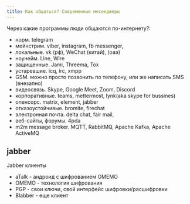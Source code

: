 ```yaml
---
title: Как общаться? Современные месенджеры
---
```


Через какие программы люди общаются по-интернету?:

- норм. telegram
- мейнстрим. viber, instagram, fb messenger, 
- локальные. vk (рф), WeChat (китай), (оаэ)
- ноунейм. Line, Wire
- защищенные. Jami, Threema, Tox
- устаревшие. icq, irc, xmpp
- GSM. можно просто позвонить по телефону, или же написать SMS (внезапно)
- видеосвязь. Skype, Google Meet, Zoom, Discord
- корпоративные. teams, mettermost, lynk(aka skype for bussines)
- опенсорс. matrix, element, jabber
- отказоустойчивые. bromite, firechat
- электронная почта. delta chat, fair mail,
- веб-сайты, форумы. 4pda
- m2m message broker. MQTT, RabbitMQ, Apache Kafka, Apache ActiveMQ


## jabber
Jabber клиенты 
- aTalk - андроид с шифрованием OMEMO
- OMEMO - технология шифрования
- PGP - свои ключи, свой интерфейс шифровки/расшифровки
- Blabber - еще клиент